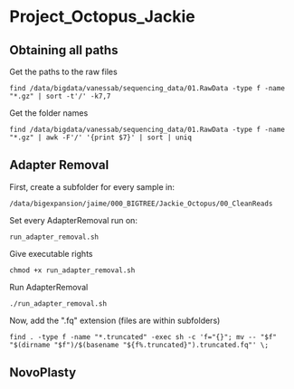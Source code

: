 # Project_Octopus_Jackie

## Obtaining all paths 
Get the paths to the raw files 
```
find /data/bigdata/vanessab/sequencing_data/01.RawData -type f -name "*.gz" | sort -t'/' -k7,7
```
Get the folder names 
```
find /data/bigdata/vanessab/sequencing_data/01.RawData -type f -name "*.gz" | awk -F'/' '{print $7}' | sort | uniq
```
## Adapter Removal 
First, create a subfolder for every sample in:
```
/data/bigexpansion/jaime/000_BIGTREE/Jackie_Octopus/00_CleanReads
```
Set every AdapterRemoval run on:
```
run_adapter_removal.sh 
```
Give executable rights 
```
chmod +x run_adapter_removal.sh
```
Run AdapterRemoval
```
./run_adapter_removal.sh
```
Now, add the ".fq" extension (files are within subfolders) 
```
find . -type f -name "*.truncated" -exec sh -c 'f="{}"; mv -- "$f" "$(dirname "$f")/$(basename "${f%.truncated}").truncated.fq"' \; 
```
## NovoPlasty
